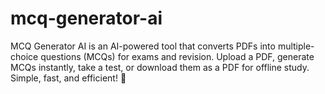 # mcq-generator-ai
MCQ Generator AI is an AI-powered tool that converts PDFs into multiple-choice questions (MCQs) for exams and revision. Upload a PDF, generate MCQs instantly, take a test, or download them as a PDF for offline study. Simple, fast, and efficient! 🚀

